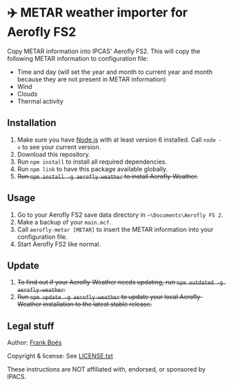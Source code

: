 ✈️ METAR weather importer for Aerofly FS2
==========================================

Copy METAR information into IPCAS' Aerofly FS2. This will copy the following METAR information to configuration file:

* Time and day (will set the year and month to current year and month because they are not present in METAR information)
* Wind
* Clouds
* Thermal activity

Installation
------------

1. Make sure you have [Node.js](https://nodejs.org/) with at least version 6 installed. Call `node -v` to see your current version.
1. Download this repository.
1. Run `npm install` to install all required dependencies.
1. Run `npm link` to have this package available globally.
1. ~~Run `npm install -g aerofly-weather` to install Aerofly-Weather.~~

Usage
-----

1. Go to your Aerofly FS2 save data directory in `~\Documents\Aerofly FS 2`.
1. Make a backup of your `main.mcf`.
1. Call `aerofly-metar [METAR]` to insert the METAR information into your configuration file.
1. Start Aerofly FS2 like normal.

Update
------

1. ~~To find out if your Aerofly-Weather needs updating, run `npm outdated -g aerofly-weather`.~~
2. ~~Run `npm update -g aerofly-weather` to update your local Aerofly-Weather installation to the latest stable release.~~

Legal stuff
-----------

Author: [Frank Boës](http://3960.org)

Copyright & license: See [LICENSE.txt](LICENSE.txt)

These instructions are NOT affiliated with, endorsed, or sponsored by IPACS.
